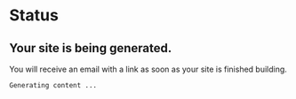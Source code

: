 # Status

## Your site is being generated.

You will receive an email with a link as soon as your site is finished building.

```
Generating content ...
```

<div class="w3-light-grey" style="margin-top:20px;">
  <div class="w3-green w3-round" style="height:24px;width:25%"></div>
</div><br>

<link rel="stylesheet" href="https://www.w3schools.com/w3css/4/w3.css">
